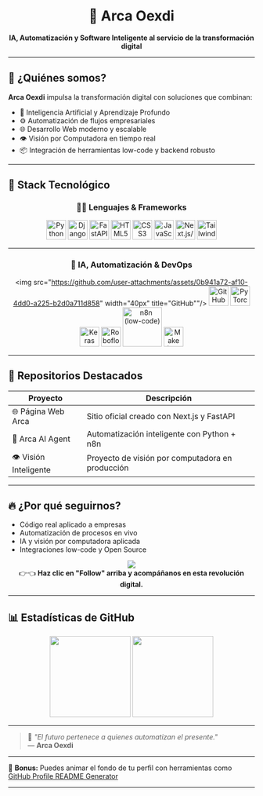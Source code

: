 <h1 align="center">🤖 Arca Oexdi</h1>
<p align="center"><b>IA, Automatización y Software Inteligente al servicio de la transformación digital</b></p>

---

## 🌟 ¿Quiénes somos?

**Arca Oexdi** impulsa la transformación digital con soluciones que combinan:


- 🧠 Inteligencia Artificial y Aprendizaje Profundo
- ⚙️ Automatización de flujos empresariales
- 🌐 Desarrollo Web moderno y escalable
- 👁️ Visión por Computadora en tiempo real
- 📦 Integración de herramientas low-code y backend robusto

---

## 🧰 Stack Tecnológico

<div align="center">

### 👨‍💻 Lenguajes & Frameworks

<img src="https://cdn.jsdelivr.net/gh/devicons/devicon/icons/python/python-original.svg" width="40px" title="Python"/>
<img src="https://cdn.jsdelivr.net/gh/devicons/devicon/icons/django/django-plain.svg" width="40px" title="Django"/>
<img src="https://cdn.jsdelivr.net/gh/devicons/devicon/icons/fastapi/fastapi-original.svg" width="40px" title="FastAPI"/>
<img src="https://cdn.jsdelivr.net/gh/devicons/devicon/icons/html5/html5-original.svg" width="40px" title="HTML5"/>
<img src="https://cdn.jsdelivr.net/gh/devicons/devicon/icons/css3/css3-original.svg" width="40px" title="CSS3"/>
<img src="https://cdn.jsdelivr.net/gh/devicons/devicon/icons/javascript/javascript-original.svg" width="40px" title="JavaScript"/>
<img src="https://cdn.jsdelivr.net/gh/devicons/devicon/icons/react/react-original.svg" width="40px" title="Next.js/React"/>
<img src="https://cdn.jsdelivr.net/gh/devicons/devicon/icons/tailwindcss/tailwindcss-plain.svg" width="40px" title="TailwindCSS"/>

---

### 🤖 IA, Automatización & DevOps

<img src="https://github.com/user-attachments/assets/0b941a72-af10-4dd0-a225-b2d0a711d858" width="40px" title="GitHub""/>
<img src="https://cdn.jsdelivr.net/gh/devicons/devicon/icons/github/github-original.svg" width="40px" title="GitHub"/>
<img src="https://upload.wikimedia.org/wikipedia/commons/1/10/PyTorch_logo_icon.svg" width="40px" title="PyTorch"/>
<img src="https://upload.wikimedia.org/wikipedia/commons/a/ae/Keras_logo.svg" width="40px" title="Keras"/>
<img src="https://user-images.githubusercontent.com/84704638/236647592-2ec53c4f-6933-45a6-a504-71e305d2b1b4.png" width="40px" title="Roboflow"/>
<img src="https://n8n.io/images/logo.svg" width="80px" title="n8n (low-code)"/>
<img src="https://blog.make.com/wp-content/uploads/2022/03/favicon-128x128-1.png" width="40px" title="Make (Integraciones)"/>

</div>

---

## 📂 Repositorios Destacados

| Proyecto                  | Descripción                                        |
|--------------------------|----------------------------------------------------|
| 🌐 Página Web Arca       | Sitio oficial creado con Next.js y FastAPI         |
| 🤖 Arca AI Agent         | Automatización inteligente con Python + n8n        |
| 👁️ Visión Inteligente    | Proyecto de visión por computadora en producción   |

---

## 🔥 ¿Por qué seguirnos?

- Código real aplicado a empresas
- Automatización de procesos en vivo
- IA y visión por computadora aplicada
- Integraciones low-code y Open Source

<p align="center">
  <a href="https://github.com/arcaoexdi">
    <img src="https://img.shields.io/github/followers/arcaoexdi?label=Follow&style=social" />
  </a>
  <br>
  👉👈 <b>Haz clic en "Follow" arriba y acompáñanos en esta revolución digital.</b>
</p>

---

## 📊 Estadísticas de GitHub

<p align="center">
  <img src="https://github-readme-stats.vercel.app/api?username=arcaoexdi&show_icons=true&theme=radical" height="165">
  <img src="https://github-readme-stats.vercel.app/api/top-langs/?username=arcaoexdi&layout=compact&theme=radical" height="165">
</p>

---

> 💬 _"El futuro pertenece a quienes automatizan el presente."_  
> — **Arca Oexdi**

---

🎁 **Bonus:** Puedes animar el fondo de tu perfil con herramientas como [GitHub Profile README Generator](https://rahuldkjain.github.io/gh-profile-readme-generator/)

---

